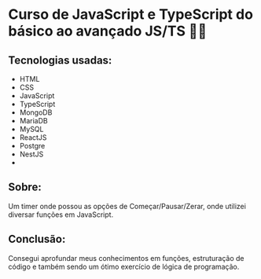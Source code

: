 # Curso de JavaScript e TypeScript do básico ao avançado JS/TS 👨‍💻

## Tecnologias usadas:
- HTML
- CSS
- JavaScript
- TypeScript
- MongoDB
- MariaDB
- MySQL
- ReactJS
- Postgre
- NestJS
- 
## Sobre:
Um timer onde possou as opções de Começar/Pausar/Zerar, onde utilizei diversar funções em JavaScript.

## Conclusão:
Consegui aprofundar meus conhecimentos em funções, estruturação de código e também sendo um ótimo exercício de lógica de programação.
